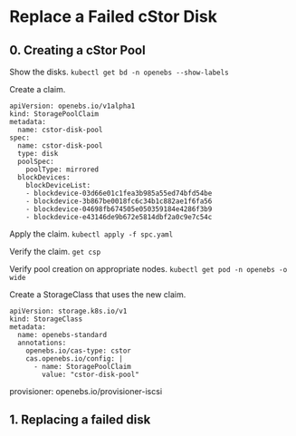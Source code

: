 # Replace a Failed cStor Disk

## 0. Creating a cStor Pool
Show the disks.
`kubectl get bd -n openebs --show-labels`

Create a claim.
```
apiVersion: openebs.io/v1alpha1
kind: StoragePoolClaim
metadata:
  name: cstor-disk-pool
spec:
  name: cstor-disk-pool
  type: disk
  poolSpec:
    poolType: mirrored
  blockDevices:
    blockDeviceList:
    - blockdevice-03d66e01c1fea3b985a55ed74bfd54be 
    - blockdevice-3b867be0018fc6c34b1c882ae1f6fa56
    - blockdevice-04698fb674505e050359184e4286f3b9
    - blockdevice-e43146de9b672e5814dbf2a0c9e7c54c 

```

Apply the claim.
`kubectl apply -f spc.yaml`

Verify the claim.
`get csp`

Verify pool creation on appropriate nodes.
`kubectl get pod -n openebs -o wide`

Create a StorageClass that uses the new claim.
```
apiVersion: storage.k8s.io/v1
kind: StorageClass
metadata:
  name: openebs-standard
  annotations:
    openebs.io/cas-type: cstor
    cas.openebs.io/config: |
      - name: StoragePoolClaim
        value: "cstor-disk-pool"
```
provisioner: openebs.io/provisioner-iscsi
## 1. Replacing a failed disk
